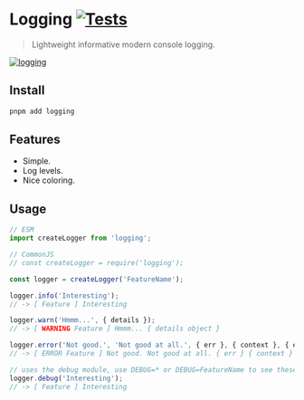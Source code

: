 # Logging [![Tests](https://github.com/dylang/logging/actions/workflows/test.yml/badge.svg)](https://github.com/dylang/logging/actions/workflows/test.yml)

> Lightweight informative modern console logging.

[![logging](screenshots/screenshot.png)](screenshots/screenshot.png)

## Install

```sh
pnpm add logging
```

## Features
* Simple.
* Log levels.
* Nice coloring.

## Usage

```js
// ESM
import createLogger from 'logging';

// CommonJS
// const createLogger = require('logging');

const logger = createLogger('FeatureName');

logger.info('Interesting');
// -> [ Feature ] Interesting

logger.warn('Hmmm...', { details });
// -> [ WARNING Feature ] Hmmm... { details object }

logger.error('Not good.', 'Not good at all.', { err }, { context }, { etc });
// -> [ ERROR Feature ] Not good. Not good at all. { err } { context } ...

// uses the debug module, use DEBUG=* or DEBUG=FeatureName to see these items.
logger.debug('Interesting');
// -> [ Feature ] Interesting
```
